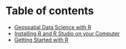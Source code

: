 # Table of contents

* [Geospatial Data Science with R](README.md)
* [Installing R and R Studio on your Computer](an-introduction-to-r-from-a-spatial-perspective.md)
* [Getting Started with R](getting-started-with-r.md)

